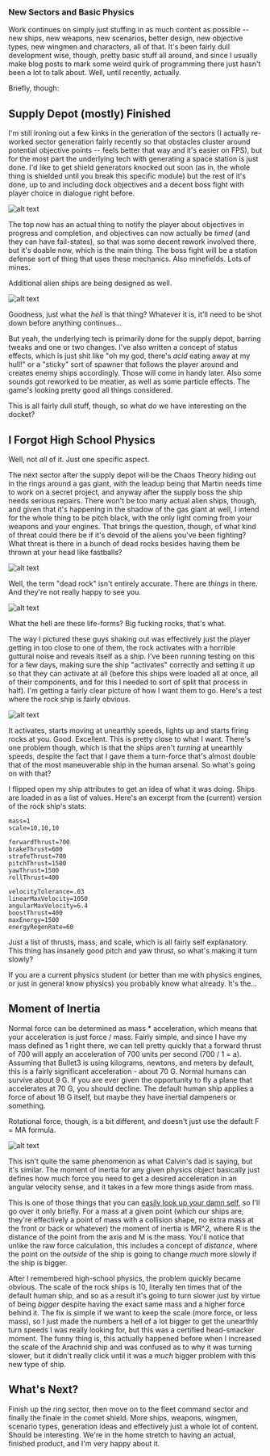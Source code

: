### New Sectors and Basic Physics

Work continues on simply just stuffing in as much content as possible -- new ships, new weapons, new scenarios, better design, new objective types, new wingmen and characters, all of that. It's been fairly dull development wise, though, pretty basic stuff all around, and since I usually make blog posts to mark some weird quirk of programming there just hasn't been a lot to talk about. Well, until recently, actually.

Briefly, though:

## Supply Depot (mostly) Finished

I'm still ironing out a few kinks in the generation of the sectors (I actually re-worked sector generation fairly recently so that obstacles cluster around potential objective points -- feels better that way and it's easier on FPS), but for the most part the underlying tech with generating a space station is just done. I'd like to get shield generators knocked out soon (as in, the whole thing is shielded until you break this specific module) but the rest of it's done, up to and including dock objectives and a decent boss fight with player choice in dialogue right before.

![alt text](https://raw.githubusercontent.com/Wizard-Of-Chaos/Wizard-of-Chaos.github.io/main/imgs/dockobj.png "Including heads up display adjustments.")

The top now has an actual thing to notify the player about objectives in progress and completion, and objectives can now actually be *timed* (and they can have fail-states), so that was some decent rework involved there, but it's doable now, which is the main thing. The boss fight will be a station defense sort of thing that uses these mechanics. Also minefields. Lots of mines. 

Additional alien ships are being designed as well.

![alt text](https://raw.githubusercontent.com/Wizard-Of-Chaos/Wizard-of-Chaos.github.io/main/imgs/kraken.png "Full plain I see, the devil knows how to row.")

Goodness, just what the *hell* is that thing? Whatever it is, it'll need to be shot down before anything continues...

But yeah, the underlying tech is primarily done for the supply depot, barring tweaks and one or two changes. I've also written a concept of status effects, which is just shit like "oh my god, there's *acid* eating away at my hull!" or a "sticky" sort of spawner that follows the player around and creates enemy ships accordingly. Those will come in handy later. Also some sounds got reworked to be meatier, as well as some particle effects. The game's looking pretty good all things considered.

This is all fairly dull stuff, though, so what do we have interesting on the docket?

## I Forgot High School Physics

Well, not *all* of it. Just one specific aspect.

The next sector after the supply depot will be the Chaos Theory hiding out in the rings around a gas giant, with the leadup being that Martin needs time to work on a secret project, and anyway after the supply boss the ship needs serious repairs. There won't be too many actual alien ships, though, and given that it's happening in the shadow of the gas giant at well, I intend for the whole thing to be pitch black, with the only light coming from your weapons and your engines. That brings the question, though, of what kind of threat could there be if it's devoid of the aliens you've been fighting? What threat is there in a bunch of dead rocks besides having them be thrown at your head like fastballs?

![alt text](https://raw.githubusercontent.com/Wizard-Of-Chaos/Wizard-of-Chaos.github.io/main/imgs/randy.gif "Don't let Randy hear me say that.")

Well, the term "dead rock" isn't entirely accurate. There are *things* in there. And they're not really happy to see you.

![alt text](https://raw.githubusercontent.com/Wizard-Of-Chaos/Wizard-of-Chaos.github.io/main/imgs/rockship.png "Peeved, even. Miffed.")

What the hell are these life-forms? Big fucking rocks, that's what.

The way I pictured these guys shaking out was effectively just the player getting in too close to one of them, the rock activates with a horrible guttural noise and reveals itself as a ship. I've been running testing on this for a few days, making sure the ship "activates" correctly and setting it up so that they can activate at all (before this ships were loaded all at once, all of their components, and for this I needed to sort of split that process in half). I'm getting a fairly clear picture of how I want them to go. Here's a test where the rock ship is fairly obvious.

![alt text](https://raw.githubusercontent.com/Wizard-Of-Chaos/Wizard-of-Chaos.github.io/main/imgs/rockactivate.gif "AAAAAAAAAA! AAAAAAAAAAAAAAA!!")

It activates, starts moving at unearthly speeds, lights up and starts firing rocks at you. Good. Excellent. This is pretty close to what I want. There's one problem though, which is that the ships aren't *turning* at unearthly speeds, despite the fact that I gave them a turn-force that's almost double that of the most maneuverable ship in the human arsenal. So what's going on with that?

I flipped open my ship attributes to get an idea of what it was doing. Ships are loaded in as a list of values. Here's an excerpt from the (current) version of the rock ship's stats:

```
mass=1
scale=10,10,10

forwardThrust=700
brakeThrust=600
strafeThrust=700
pitchThrust=1500
yawThrust=1500
rollThrust=400

velocityTolerance=.03
linearMaxVelocity=1050
angularMaxVelocity=6.4
boostThrust=400
maxEnergy=1500
energyRegenRate=60
```

Just a list of thrusts, mass, and scale, which is all fairly self explanatory. This thing has insanely good pitch and yaw thrust, so what's making it turn slowly?

If you are a current physics student (or better than me with physics engines, or just in general know physics) you probably know what already. It's the...

## Moment of Inertia

Normal force can be determined as mass * acceleration, which means that your acceleration is just force / mass. Fairly simple, and since I have my mass defined as 1 right there, we can tell pretty quickly that a forward thrust of 700 will apply an acceleration of 700 units per second (700 / 1 = a). Assuming that Bullet3 is using kilograms, newtons, and meters by default, this is a fairly significant acceleration - about 70 G. Normal humans can survive about 9 G. If you are ever given the opportunity to fly a plane that accelerates at 70 G, you should decline. The default human ship applies a force of about 18 G itself, but maybe they have inertial dampeners or something.

Rotational force, though, is a bit different, and doesn't just use the default F = MA formula.

![alt text](https://raw.githubusercontent.com/Wizard-Of-Chaos/Wizard-of-Chaos.github.io/main/imgs/calvinrecord.jpg "The older I get, the more I relate to Calvin's dad.")

This isn't quite the same phenomenon as what Calvin's dad is saying, but it's similar. The moment of inertia for any given physics object basically just defines how much force you need to get a desired acceleration in an angular velocity sense, and it takes in a few more things aside from mass.

This is one of those things that you can [easily look up your damn self](https://en.wikipedia.org/wiki/Moment_of_inertia), so I'll go over it only briefly. For a mass at a given point (which our ships are, they're effectively a point of mass with a collision shape, no extra mass at the front or back or whatever) the moment of inertia is MR^2, where R is the distance of the point from the axis and M is the mass. You'll notice that unlike the raw force calculation, this includes a concept of *distance*, where the point on the *outside* of the ship is going to change *much* more slowly if the ship is bigger.

After I remembered high-school physics, the problem quickly became obvious. The scale of the rock ships is 10, literally ten times that of the default human ship, and so as a result it's going to turn slower just by virtue of being *bigger* despite having the exact same mass and a higher force behind it. The fix is simple if we want to keep the scale (more force, or less mass), so I just made the numbers a hell of a lot bigger to get the unearthly turn speeds I was really looking for, but this was a certified head-smacker moment. The funny thing is, this actually happened before when I increased the scale of the Arachnid ship and was confused as to why it was turning slower, but it didn't really click until it was a *much* bigger problem with this new type of ship.

## What's Next?

Finish up the ring sector, then move on to the fleet command sector and finally the finale in the comet shield. More ships, weapons, wingmen, scenario types, generation ideas and effectively just a whole lot of content. Should be interesting. We're in the home stretch to having an actual, finished product, and I'm very happy about it.
